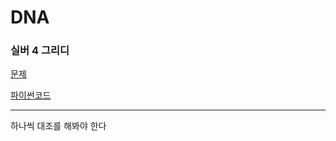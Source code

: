 # DNA
### 실버 4 그리디
[문제](https://www.acmicpc.net/problem/1969)

[파이썬코드](1969.py)

---

하나씩 대조를 해봐야 한다